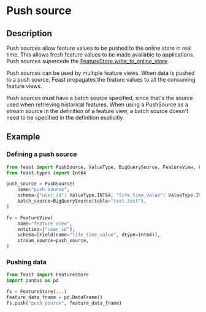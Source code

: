 # Push source

## Description

Push sources allow feature values to be pushed to the online store in real time. This allows fresh feature values to be made available to applications. Push sources supercede the 
[FeatureStore.write_to_online_store](https://rtd.feast.dev/en/latest/index.html#feast.feature_store.FeatureStore.write_to_online_store).

Push sources can be used by multiple feature views. When data is pushed to a push source, Feast propagates the feature values to all the consuming feature views.

Push sources must have a batch source specified, since that's the source used when retrieving historical features. 
When using a PushSource as a stream source in the definition of a feature view, a batch source doesn't need to be specified in the definition explicitly.

## Example
### Defining a push source

```python
from feast import PushSource, ValueType, BigQuerySource, FeatureView, Feature, Field
from feast.types import Int64

push_source = PushSource(
    name="push_source",
    schema={"user_id": ValueType.INT64, "life_time_value": ValueType.INT64},
    batch_source=BigQuerySource(table="test.test"),
)

fv = FeatureView(
    name="feature view",
    entities=["user_id"],
    schema=[Field(name="life_time_value", dtype=Int64)],
    stream_source=push_source,
)
```

### Pushing data
```python
from feast import FeatureStore
import pandas as pd

fs = FeatureStore(...)
feature_data_frame = pd.DataFrame()
fs.push("push_source", feature_data_frame)
```

